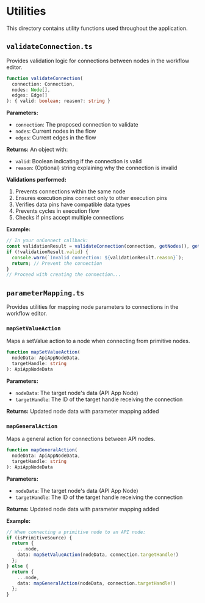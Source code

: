 # Utilities

This directory contains utility functions used throughout the application.

## `validateConnection.ts`

Provides validation logic for connections between nodes in the workflow editor.

```typescript
function validateConnection(
  connection: Connection,
  nodes: Node[],
  edges: Edge[]
): { valid: boolean; reason?: string }
```

**Parameters:**
- `connection`: The proposed connection to validate
- `nodes`: Current nodes in the flow
- `edges`: Current edges in the flow

**Returns:** An object with:
- `valid`: Boolean indicating if the connection is valid
- `reason`: (Optional) string explaining why the connection is invalid

**Validations performed:**
1. Prevents connections within the same node
2. Ensures execution pins connect only to other execution pins
3. Verifies data pins have compatible data types
4. Prevents cycles in execution flow
5. Checks if pins accept multiple connections

**Example:**
```typescript
// In your onConnect callback:
const validationResult = validateConnection(connection, getNodes(), getEdges());
if (!validationResult.valid) {
  console.warn(`Invalid connection: ${validationResult.reason}`);
  return; // Prevent the connection
}
// Proceed with creating the connection...
```

## `parameterMapping.ts`

Provides utilities for mapping node parameters to connections in the workflow editor.

### `mapSetValueAction`

Maps a setValue action to a node when connecting from primitive nodes.

```typescript
function mapSetValueAction(
  nodeData: ApiAppNodeData, 
  targetHandle: string
): ApiAppNodeData
```

**Parameters:**
- `nodeData`: The target node's data (API App Node)
- `targetHandle`: The ID of the target handle receiving the connection

**Returns:** Updated node data with parameter mapping added

### `mapGeneralAction`

Maps a general action for connections between API nodes.

```typescript
function mapGeneralAction(
  nodeData: ApiAppNodeData, 
  targetHandle: string
): ApiAppNodeData
```

**Parameters:**
- `nodeData`: The target node's data (API App Node)
- `targetHandle`: The ID of the target handle receiving the connection

**Returns:** Updated node data with parameter mapping added

**Example:**
```typescript
// When connecting a primitive node to an API node:
if (isPrimitiveSource) {
  return {
    ...node,
    data: mapSetValueAction(nodeData, connection.targetHandle!)
  };
} else {
  return {
    ...node,
    data: mapGeneralAction(nodeData, connection.targetHandle!)
  };
}
``` 